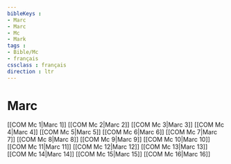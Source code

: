 ```yaml
---
bibleKeys : 
- Marc
- Marc
- Mc
- Mark
tags : 
- Bible/Mc
- français
cssclass : français
direction : ltr
---
```


# Marc

[[COM Mc 1|Marc 1]]
[[COM Mc 2|Marc 2]]
[[COM Mc 3|Marc 3]]
[[COM Mc 4|Marc 4]]
[[COM Mc 5|Marc 5]]
[[COM Mc 6|Marc 6]]
[[COM Mc 7|Marc 7]]
[[COM Mc 8|Marc 8]]
[[COM Mc 9|Marc 9]]
[[COM Mc 10|Marc 10]]
[[COM Mc 11|Marc 11]]
[[COM Mc 12|Marc 12]]
[[COM Mc 13|Marc 13]]
[[COM Mc 14|Marc 14]]
[[COM Mc 15|Marc 15]]
[[COM Mc 16|Marc 16]]
